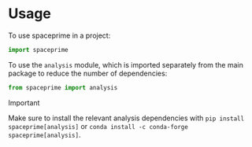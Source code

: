 # Usage

To use spaceprime in a project:

```python
import spaceprime
```

To use the `analysis` module, which is imported separately from the main package to reduce the number of dependencies:

```python
from spaceprime import analysis
```

> [!IMPORTANT]  
> Make sure to install the relevant analysis dependencies with `pip install spaceprime[analysis]` or `conda install -c conda-forge spaceprime[analysis]`.